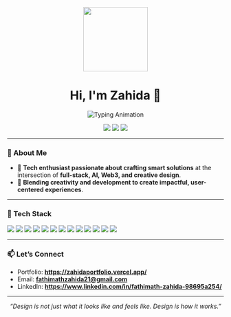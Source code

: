 <div align="center">
  <img height="150" src="https://media.giphy.com/media/M9gbBd9nbDrOTu1Mqx/giphy.gif"  />
</div>

###

<!-- Profile Header -->
<h1 align="center">Hi, I'm Zahida 👋</h1>

<!-- Typing Animation -->
<p align="center">
  <img src="https://readme-typing-svg.herokuapp.com?size=22&duration=3000&color=F24E1E&center=true&vCenter=true&lines=Full-Stack+Developer;Creative+Designer;AI+%26+Web3+Enthusiasist;Creative+Technologist" alt="Typing Animation">
</p>

<p align="center">
  <a href="https://zahidaportfolio.vercel.app/" target="_blank"><img src="https://img.shields.io/badge/Portfolio-000?style=for-the-badge"></a>
  <a href="https://www.linkedin.com/in/fathimath-zahida-98695a254/" target="_blank"><img src="https://img.shields.io/badge/LinkedIn-0077B5?style=for-the-badge&logo=linkedin&logoColor=white"></a>
  <a href="mailto:fathimathzahida21@gmail.com"><img src="https://img.shields.io/badge/Email-Me-DB4437?style=for-the-badge&logo=gmail&logoColor=white"></a>
</p>

---

### 🚀 About Me

- 🌟 **Tech enthusiast passionate about crafting smart solutions** at the intersection of **full-stack, AI, Web3, and creative design**.
- 🎯 **Blending creativity and development to create impactful, user-centered experiences**.

---

### 🧰 Tech Stack

<p align="left">
  <img src="https://img.shields.io/badge/React-20232a?logo=react&logoColor=61dafb&style=for-the-badge" />
  <img src="https://img.shields.io/badge/TailwindCSS-06B6D4?logo=tailwindcss&logoColor=white&style=for-the-badge" />
  <img src="https://img.shields.io/badge/HTML5-E34F26?logo=html5&logoColor=white&style=for-the-badge" />
  <img src="https://img.shields.io/badge/CSS3-1572B6?logo=css3&logoColor=white&style=for-the-badge" />
  <img src="https://img.shields.io/badge/JavaScript-F7DF1E?logo=javascript&logoColor=000&style=for-the-badge" />
  
  <img src="https://img.shields.io/badge/Node.js-339933?logo=node.js&logoColor=white&style=for-the-badge" />
  <img src="https://img.shields.io/badge/Express-000000?logo=express&logoColor=white&style=for-the-badge" />
  <img src="https://img.shields.io/badge/MongoDB-47A248?logo=mongodb&logoColor=white&style=for-the-badge" />

  <img src="https://img.shields.io/badge/Git-F05032?logo=git&logoColor=white&style=for-the-badge" />
  <img src="https://img.shields.io/badge/GitHub-181717?logo=github&logoColor=white&style=for-the-badge" />
  <img src="https://img.shields.io/badge/Photoshop-31A8FF?logo=adobephotoshop&logoColor=white&style=for-the-badge" />
  <img src="https://img.shields.io/badge/Illustrator-FF9A00?logo=adobeillustrator&logoColor=white&style=for-the-badge" />
  <img src="https://img.shields.io/badge/Figma-F24E1E?logo=figma&logoColor=white&style=for-the-badge" />
</p>

---

### 📫 Let’s Connect

- Portfolio: **https://zahidaportfolio.vercel.app/**
- Email: **fathimathzahida21@gmail.com**
- LinkedIn: **https://www.linkedin.com/in/fathimath-zahida-98695a254/**

---

<p align="center">
  <i>“Design is not just what it looks like and feels like. Design is how it works.”</i>
</p>
